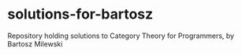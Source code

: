 # solutions-for-bartosz
Repository holding solutions to Category Theory for Programmers, by Bartosz Milewski
